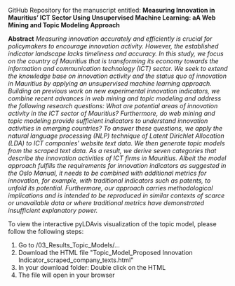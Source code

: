 GitHub Repository for the manuscript entitled: **Measuring Innovation in Mauritius’ ICT Sector Using Unsupervised Machine Learning: aA Web Mining and Topic Modeling Approach**

**Abstract**
*Measuring innovation accurately and efficiently is crucial for policymakers to encourage innovation activity. However, the established indicator landscape lacks timeliness and accuracy. In this study, we focus on the country of Mauritius that is transforming its economy towards the information and communication technology (ICT) sector. We seek to extend the knowledge base on innovation activity and the status quo of innovation in Mauritius by applying an unsupervised machine learning approach. Building on previous work on new experimental innovation indicators, we combine recent advances in web mining and topic modeling and address the following research questions: What are potential areas of innovation activity in the ICT sector of Mauritius? Furthermore, do web mining and topic modeling provide sufficient indicators to understand innovation activities in emerging countries? To answer these questions, we apply the natural language processing (NLP) technique of Latent Dirichlet Allocation (LDA) to ICT companies’ website text data. We then generate topic models from the scraped text data. As a result, we derive seven categories that describe the innovation activities of ICT firms in Mauritius. Albeit the model approach fulfills the requirements for innovation indicators as suggested in the Oslo Manual, it needs to be combined with additional metrics for innovation, for example, with traditional indicators such as patents, to unfold its potential. Furthermore, our approach carries methodological implications and is intended to be reproduced in similar contexts of scarce or unavailable data or where traditional metrics have demonstrated insufficient explanatory power.*

To view the interactive pyLDAvis visualization of the topic model, please follow the following steps:
  1. Go to /03_Results_Topic_Models/...
  2. Download the HTML file "Topic_Model_Proposed Innovation Indicator_scraped_company_texts.html"
  3. In your download folder: Double click on the HTML
  4. The file will open in your browser
